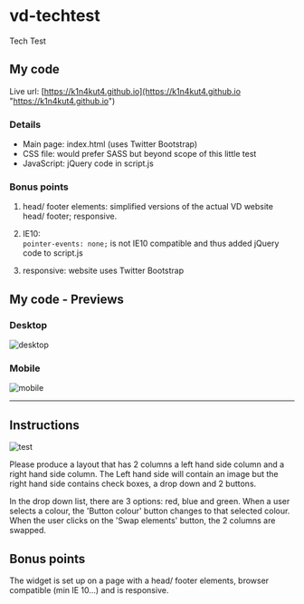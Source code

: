 # vd-techtest
Tech Test 

## My code  

Live url: [https://k1n4kut4.github.io](https://k1n4kut4.github.io "https://k1n4kut4.github.io")

### Details

-  Main page: index.html (uses Twitter Bootstrap)
-  CSS file: would prefer SASS but beyond scope of this little test  
-  JavaScript: jQuery code in script.js  

### Bonus points

1. head/ footer elements: simplified versions of the actual VD website head/ footer; responsive.

2. IE10:  
```pointer-events: none;``` is not IE10 compatible and thus added jQuery code to script.js  

3. responsive: website uses Twitter Bootstrap

## My code - Previews

### Desktop  
![desktop](./img/desktop_view_2.png)  

### Mobile  
![mobile](./img/mobile_view.png)  

---

## Instructions  

![test](./img/test.png)

Please produce a layout that has 2 columns a left hand side column and a right hand side column. The Left hand side will contain an image but the right hand side contains check boxes, a drop down and 2 buttons.  

In the drop down list, there are 3 options: red, blue and green. When a user selects a colour, the 'Button colour' button changes to that selected colour. When the user clicks on the 'Swap elements' button, the 2 columns are swapped.   

## Bonus points  

The widget is set up on a page with a head/ footer elements, browser compatible (min IE 10...) and is responsive.  
